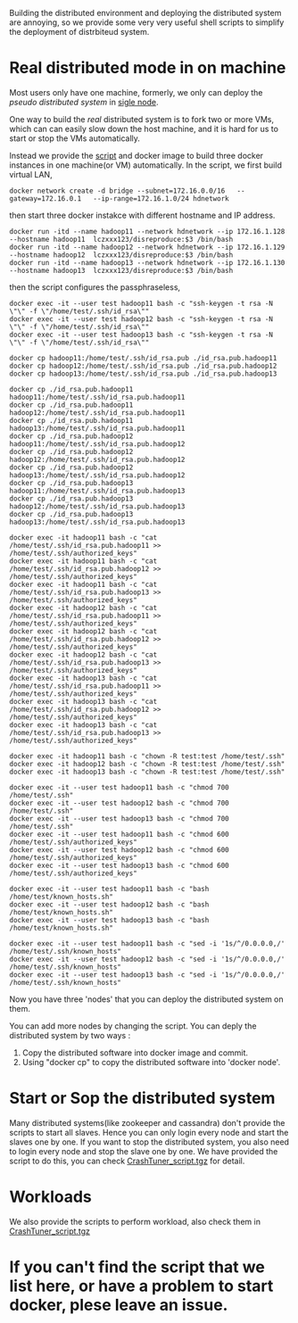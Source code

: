 Building the distributed environment and deploying the distributed system are annoying, so we provide some very very useful shell scripts to simplify the deployment of distrbiteud system.

# Real distributed mode in on machine

Most users only have one machine, formerly, we only can  deploy the *pseudo distributed system* in
[sigle node](https://hadoop.apache.org/docs/current/hadoop-project-dist/hadoop-common/SingleCluster.html).

One way to build  the *real* distributed system is to fork two or more VMs, which can can easily slow down the host machine, and it is hard for us to start or stop the VMs automatically. 

Instead we provide the [script](https://github.com/lujiefsi/CrashTuner/blob/master/Analysisone.sh) and docker image to 
build three docker instances in one machine(or VM) automatically. In the script, we first build virtual  LAN, 
```
docker network create -d bridge --subnet=172.16.0.0/16   --gateway=172.16.0.1   --ip-range=172.16.1.0/24 hdnetwork
```
then start three docker instakce with different hostname and IP address.
```
docker run -itd --name hadoop11 --network hdnetwork --ip 172.16.1.128 --hostname hadoop11  lczxxx123/disreproduce:$3 /bin/bash
docker run -itd --name hadoop12 --network hdnetwork --ip 172.16.1.129 --hostname hadoop12  lczxxx123/disreproduce:$3 /bin/bash
docker run -itd --name hadoop13 --network hdnetwork --ip 172.16.1.130 --hostname hadoop13  lczxxx123/disreproduce:$3 /bin/bash
```

then the script configures the passphraseless,
```
docker exec -it --user test hadoop11 bash -c "ssh-keygen -t rsa -N \"\" -f \"/home/test/.ssh/id_rsa\""
docker exec -it --user test hadoop12 bash -c "ssh-keygen -t rsa -N \"\" -f \"/home/test/.ssh/id_rsa\""
docker exec -it --user test hadoop13 bash -c "ssh-keygen -t rsa -N \"\" -f \"/home/test/.ssh/id_rsa\""

docker cp hadoop11:/home/test/.ssh/id_rsa.pub ./id_rsa.pub.hadoop11
docker cp hadoop12:/home/test/.ssh/id_rsa.pub ./id_rsa.pub.hadoop12
docker cp hadoop13:/home/test/.ssh/id_rsa.pub ./id_rsa.pub.hadoop13

docker cp ./id_rsa.pub.hadoop11 hadoop11:/home/test/.ssh/id_rsa.pub.hadoop11
docker cp ./id_rsa.pub.hadoop11 hadoop12:/home/test/.ssh/id_rsa.pub.hadoop11
docker cp ./id_rsa.pub.hadoop11 hadoop13:/home/test/.ssh/id_rsa.pub.hadoop11
docker cp ./id_rsa.pub.hadoop12 hadoop11:/home/test/.ssh/id_rsa.pub.hadoop12
docker cp ./id_rsa.pub.hadoop12 hadoop12:/home/test/.ssh/id_rsa.pub.hadoop12
docker cp ./id_rsa.pub.hadoop12 hadoop13:/home/test/.ssh/id_rsa.pub.hadoop12
docker cp ./id_rsa.pub.hadoop13 hadoop11:/home/test/.ssh/id_rsa.pub.hadoop13
docker cp ./id_rsa.pub.hadoop13 hadoop12:/home/test/.ssh/id_rsa.pub.hadoop13
docker cp ./id_rsa.pub.hadoop13 hadoop13:/home/test/.ssh/id_rsa.pub.hadoop13

docker exec -it hadoop11 bash -c "cat /home/test/.ssh/id_rsa.pub.hadoop11 >> /home/test/.ssh/authorized_keys"
docker exec -it hadoop11 bash -c "cat /home/test/.ssh/id_rsa.pub.hadoop12 >> /home/test/.ssh/authorized_keys"
docker exec -it hadoop11 bash -c "cat /home/test/.ssh/id_rsa.pub.hadoop13 >> /home/test/.ssh/authorized_keys"
docker exec -it hadoop12 bash -c "cat /home/test/.ssh/id_rsa.pub.hadoop11 >> /home/test/.ssh/authorized_keys"
docker exec -it hadoop12 bash -c "cat /home/test/.ssh/id_rsa.pub.hadoop12 >> /home/test/.ssh/authorized_keys"
docker exec -it hadoop12 bash -c "cat /home/test/.ssh/id_rsa.pub.hadoop13 >> /home/test/.ssh/authorized_keys"
docker exec -it hadoop13 bash -c "cat /home/test/.ssh/id_rsa.pub.hadoop11 >> /home/test/.ssh/authorized_keys"
docker exec -it hadoop13 bash -c "cat /home/test/.ssh/id_rsa.pub.hadoop12 >> /home/test/.ssh/authorized_keys"
docker exec -it hadoop13 bash -c "cat /home/test/.ssh/id_rsa.pub.hadoop13 >> /home/test/.ssh/authorized_keys"

docker exec -it hadoop11 bash -c "chown -R test:test /home/test/.ssh"
docker exec -it hadoop12 bash -c "chown -R test:test /home/test/.ssh"
docker exec -it hadoop13 bash -c "chown -R test:test /home/test/.ssh"

docker exec -it --user test hadoop11 bash -c "chmod 700 /home/test/.ssh"
docker exec -it --user test hadoop12 bash -c "chmod 700 /home/test/.ssh"
docker exec -it --user test hadoop13 bash -c "chmod 700 /home/test/.ssh"
docker exec -it --user test hadoop11 bash -c "chmod 600 /home/test/.ssh/authorized_keys"
docker exec -it --user test hadoop12 bash -c "chmod 600 /home/test/.ssh/authorized_keys"
docker exec -it --user test hadoop13 bash -c "chmod 600 /home/test/.ssh/authorized_keys"

docker exec -it --user test hadoop11 bash -c "bash /home/test/known_hosts.sh"
docker exec -it --user test hadoop12 bash -c "bash /home/test/known_hosts.sh"
docker exec -it --user test hadoop13 bash -c "bash /home/test/known_hosts.sh"

docker exec -it --user test hadoop11 bash -c "sed -i '1s/^/0.0.0.0,/' /home/test/.ssh/known_hosts"
docker exec -it --user test hadoop12 bash -c "sed -i '1s/^/0.0.0.0,/' /home/test/.ssh/known_hosts"
docker exec -it --user test hadoop13 bash -c "sed -i '1s/^/0.0.0.0,/' /home/test/.ssh/known_hosts"
```
Now you have three 'nodes' that you can deploy the distributed system on them. 

You can add more nodes by changing the script.
You can deply the distributed system by two ways :
1. Copy the distributed software into docker image and commit.
2. Using  "docker cp" to copy the  distributed software into 'docker node'.

# Start or Sop the distributed system
Many distributed systems(like zookeeper and cassandra) don't provide the scripts to start all slaves. Hence you can only login every node
and start the slaves one by one. If you want to stop the distributed system, you also need to login every node
and stop the slave one by one. We have provided the script to do this, you can check 
[CrashTuner_script.tgz](https://github.com/lujiefsi/CrashTuner/blob/master/CrashTuner_script.tgz) for detail.

# Workloads
We also provide the scripts to perform workload, also check them in 
[CrashTuner_script.tgz](https://github.com/lujiefsi/CrashTuner/blob/master/CrashTuner_script.tgz)

# If you can't find the script that we list here, or have a problem to start docker, plese leave an issue.

